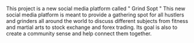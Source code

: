 This project is a new social media platform called " Grind Sopt "
This new social media platform is meant to provide a gathering spot for all hustlers and grinders all around the world to discuss different subjects from fitness and martial arts to stock exchange and forex trading. Its goal is also to create a community sense and help connect them together. 
